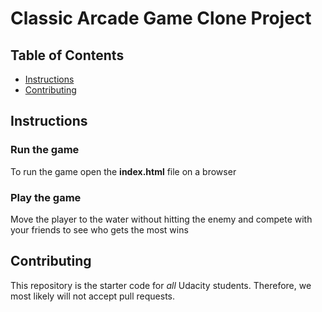 # Classic Arcade Game Clone Project

## Table of Contents

- [Instructions](#instructions)
- [Contributing](#contributing)

## Instructions

### Run the game

To run the game open the **index.html** file on a browser

### Play the game

Move the player to the water without hitting the enemy and compete with your friends to see who gets the most wins

## Contributing

This repository is the starter code for _all_ Udacity students. Therefore, we most likely will not accept pull requests.
